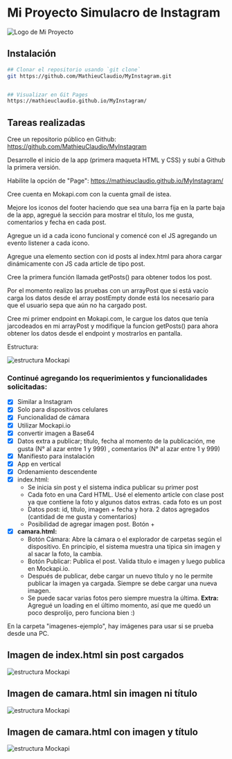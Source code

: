 # Mi Proyecto Simulacro de Instagram

![Logo de Mi Proyecto](https://mathieuclaudio.github.io/MyInstagram/img/logo.png)

## Instalación
```bash
## Clonar el repositorio usando `git clone`
git https://github.com/MathieuClaudio/MyInstagram.git


## Visualizar en Git Pages
https://mathieuclaudio.github.io/MyInstagram/

```


## Tareas realizadas
Cree un repositorio público en Github: https://github.com/MathieuClaudio/MyInstagram

Desarrolle el inicio de la app (primera maqueta HTML y CSS) y subí a Github la primera versión.

Habilite la opción de "Page": https://mathieuclaudio.github.io/MyInstagram/

Cree cuenta en Mokapi.com con la cuenta gmail de istea.

Mejore los iconos del footer haciendo que sea una barra fija en la parte baja de la app, agregué la sección para mostrar el título, los me gusta, comentarios y fecha en cada post.

Agregue un  id a cada icono funcional y comencé con el JS agregando un evento listener a cada icono.

Agregue una elemento section con id posts al index.html para ahora cargar dinámicamente con JS cada article de tipo post.

Cree la primera función llamada getPosts() para obtener todos los post.

Por el momento realizo las pruebas con un arrayPost que si está vacío carga los datos desde el array postEmpty donde está los necesario para que el usuario sepa que aún no ha cargado post.

Cree mi primer endpoint en Mokapi.com, le cargue los datos que tenía jarcodeados en mi arrayPost y modifique la funcion getPosts() para ahora obtener los datos desde el endpoint y mostrarlos en pantalla.

Estructura:

![estructura Mockapi](/img/estructura_mockapi.png)

### Continué agregando los requerimientos y funcionalidades solicitadas:
- [x] Similar a Instagram
- [x] Solo para dispositivos celulares
- [x] Funcionalidad de cámara
- [x] Utilizar Mockapi.io
- [x] convertir imagen a Base64
- [x] Datos extra a publicar; título, fecha al momento de la publicación, me gusta (N° al azar entre 1 y 999) , comentarios (N° al azar entre 1 y 999)
- [x] Manifiesto para instalación
- [x] App en vertical
- [x] Ordenamiento descendente
- [x] index.html:  
  - Se inicia sin post y el sistema indica publicar su primer post  
  - Cada foto en una Card HTML. Usé el elemento article con clase post ya que contiene la foto y algunos datos extras. cada foto es un post  
  - Datos post: id, título, imagen + fecha y hora. 2 datos agregados (cantidad de me gusta y comentarios)  
  - Posibilidad de agregar imagen post. Botón +
- [x] **camara.html:**
    - Botón Cámara: Abre la cámara o el explorador de carpetas según el dispositivo. En principio, el sistema muestra una típica sin imagen y al sacar la foto, la cambia.
    - Botón Publicar: Publica el post. Valida título e imagen y luego publica en Mockapi.io.
    - Después de publicar, debe cargar un nuevo título y no le permite publicar la imagen ya cargada. Siempre se debe cargar una nueva imagen.
    - Se puede sacar varias fotos pero siempre muestra la última.
    **Extra:** Agregué un loading en el último momento, así que me quedó un poco desprolijo, pero funciona bien :)

En la carpeta "imagenes-ejemplo", hay imágenes para usar si se prueba desde una PC.

## Imagen de index.html sin post cargados
![estructura Mockapi](/img/indexHTML.jpeg)

## Imagen de camara.html sin imagen ni título
![estructura Mockapi](/img/camaraHTML.jpeg)

## Imagen de camara.html con imagen y título
![estructura Mockapi](/img/camaraHTMLconFoto.jpeg)



